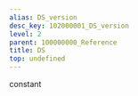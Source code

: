 ```yaml
---
alias: DS_version
desc_key: 102000001_DS_version
level: 2
parent: 100000000_Reference
title: DS
top: undefined
---
```


<span class="tag"> constant </span>

